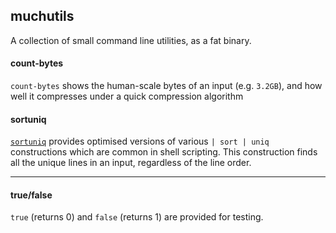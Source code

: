 ## muchutils

A collection of small command line utilities, as a fat binary.


#### count-bytes

`count-bytes` shows the human-scale bytes of an input (e.g. `3.2GB`),
and how well it compresses under a quick compression algorithm


#### sortuniq

[`sortuniq`](src/sortuniq/README.md) provides optimised versions of various `| sort | uniq`
constructions which are common in shell scripting. This construction
finds all the unique lines in an input, regardless of the line order.

---

#### true/false

`true` (returns 0) and `false` (returns 1) are provided for testing.
